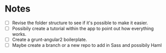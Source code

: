 # Notes
- [ ] Revise the folder structure to see if it's possible to make it easier.
- [ ] Possibily create a tutorial within the app to point out how everything works.
- [ ] Create a grunt-angular2 boilerplate.
- [ ] Maybe create a branch or a new repo to add in Sass and possibily Haml